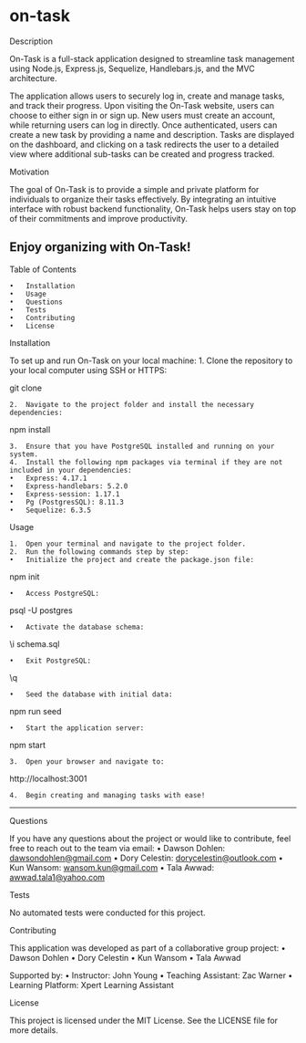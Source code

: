 # on-task

Description

On-Task is a full-stack application designed to streamline task management using Node.js, Express.js, Sequelize, Handlebars.js, and the MVC architecture.

The application allows users to securely log in, create and manage tasks, and track their progress. Upon visiting the On-Task website, users can choose to either sign in or sign up. New users must create an account, while returning users can log in directly. Once authenticated, users can create a new task by providing a name and description. Tasks are displayed on the dashboard, and clicking on a task redirects the user to a detailed view where additional sub-tasks can be created and progress tracked.

Motivation

The goal of On-Task is to provide a simple and private platform for individuals to organize their tasks effectively. By integrating an intuitive interface with robust backend functionality, On-Task helps users stay on top of their commitments and improve productivity.

Enjoy organizing with On-Task!
--------------------------------------------

Table of Contents

	•	Installation
	•	Usage
	•	Questions
	•	Tests
	•	Contributing
	•	License

Installation

To set up and run On-Task on your local machine:
	1.	Clone the repository to your local computer using SSH or HTTPS:

git clone <repository-url>


	2.	Navigate to the project folder and install the necessary dependencies:

npm install


	3.	Ensure that you have PostgreSQL installed and running on your system.
	4.	Install the following npm packages via terminal if they are not included in your dependencies:
	•	Express: 4.17.1
	•	Express-handlebars: 5.2.0
	•	Express-session: 1.17.1
	•	Pg (PostgresSQL): 8.11.3
	•	Sequelize: 6.3.5

Usage

	1.	Open your terminal and navigate to the project folder.
	2.	Run the following commands step by step:
	•	Initialize the project and create the package.json file:

npm init


	•	Access PostgreSQL:

psql -U postgres


	•	Activate the database schema:

\i schema.sql


	•	Exit PostgreSQL:

\q


	•	Seed the database with initial data:

npm run seed


	•	Start the application server:

npm start


	3.	Open your browser and navigate to:

http://localhost:3001


	4.	Begin creating and managing tasks with ease!
 --------------------------------------------------------
 

Questions

If you have any questions about the project or would like to contribute, feel free to reach out to the team via email:
	•	Dawson Dohlen: dawsondohlen@gmail.com
	•	Dory Celestin: dorycelestin@outlook.com
	•	Kun Wansom: wansom.kun@gmail.com
	•	Tala Awwad: awwad.tala1@yahoo.com

Tests

No automated tests were conducted for this project.

Contributing

This application was developed as part of a collaborative group project:
	•	Dawson Dohlen
	•	Dory Celestin
	•	Kun Wansom
	•	Tala Awwad

Supported by:
	•	Instructor: John Young
	•	Teaching Assistant: Zac Warner
	•	Learning Platform: Xpert Learning Assistant

License

This project is licensed under the MIT License. See the LICENSE file for more details.
